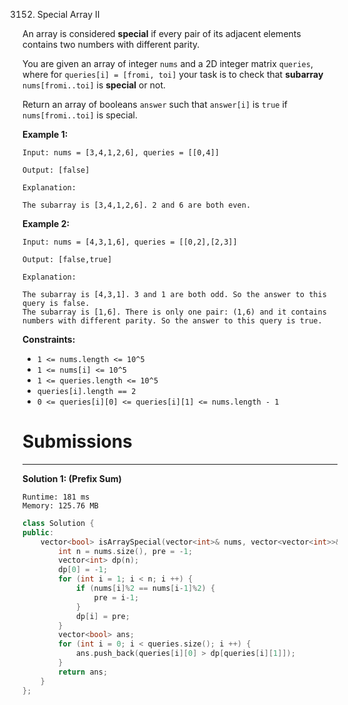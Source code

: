 3152. Special Array II

An array is considered **special** if every pair of its adjacent elements contains two numbers with different parity.

You are given an array of integer `nums` and a 2D integer matrix `queries`, where for `queries[i] = [fromi, toi]` your task is to check that **subarray** `nums[fromi..toi]` is **special** or not.

Return an array of booleans `answer` such that `answer[i]` is `true` if `nums[fromi..toi]` is special.

 

**Example 1:**
```
Input: nums = [3,4,1,2,6], queries = [[0,4]]

Output: [false]

Explanation:

The subarray is [3,4,1,2,6]. 2 and 6 are both even.
```

**Example 2:**
```
Input: nums = [4,3,1,6], queries = [[0,2],[2,3]]

Output: [false,true]

Explanation:

The subarray is [4,3,1]. 3 and 1 are both odd. So the answer to this query is false.
The subarray is [1,6]. There is only one pair: (1,6) and it contains numbers with different parity. So the answer to this query is true.
```

**Constraints:**

* `1 <= nums.length <= 10^5`
* `1 <= nums[i] <= 10^5`
* `1 <= queries.length <= 10^5`
* `queries[i].length == 2`
* `0 <= queries[i][0] <= queries[i][1] <= nums.length - 1`

# Submissions
---
**Solution 1: (Prefix Sum)**
```
Runtime: 181 ms
Memory: 125.76 MB
```
```c++
class Solution {
public:
    vector<bool> isArraySpecial(vector<int>& nums, vector<vector<int>>& queries) {
        int n = nums.size(), pre = -1;
        vector<int> dp(n);
        dp[0] = -1;
        for (int i = 1; i < n; i ++) {
            if (nums[i]%2 == nums[i-1]%2) {
                pre = i-1;
            }
            dp[i] = pre;
        }
        vector<bool> ans;
        for (int i = 0; i < queries.size(); i ++) {
            ans.push_back(queries[i][0] > dp[queries[i][1]]);
        }
        return ans;
    }
};
```
